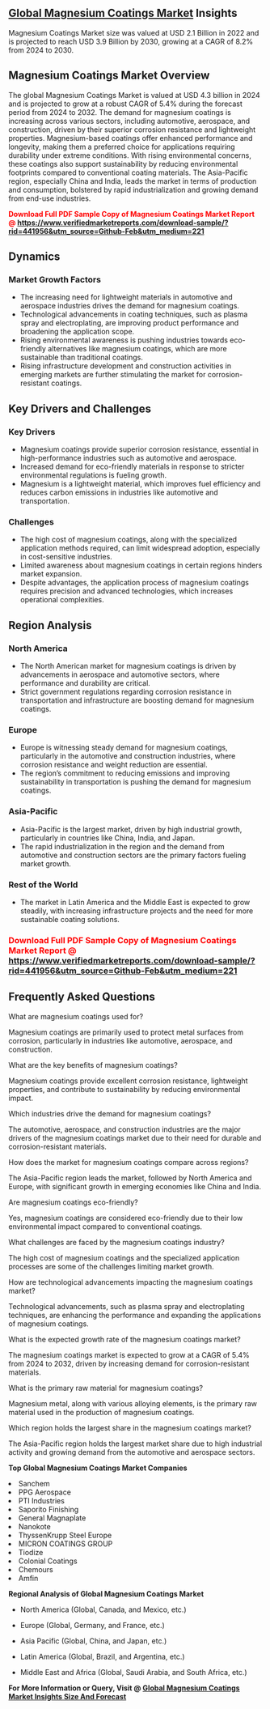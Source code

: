 <h2><a href="https://www.verifiedmarketreports.com/download-sample/?rid=441956&amp;utm_source=Github&amp;utm_medium=221" target="_blank">Global Magnesium Coatings Market</a> Insights</h2><p>Magnesium Coatings Market size was valued at USD 2.1 Billion in 2022 and is projected to reach USD 3.9 Billion by 2030, growing at a CAGR of 8.2% from 2024 to 2030.</p><p> <h2>Magnesium Coatings Market Overview</h2> <p>The global Magnesium Coatings Market is valued at USD 4.3 billion in 2024 and is projected to grow at a robust CAGR of 5.4% during the forecast period from 2024 to 2032. The demand for magnesium coatings is increasing across various sectors, including automotive, aerospace, and construction, driven by their superior corrosion resistance and lightweight properties. Magnesium-based coatings offer enhanced performance and longevity, making them a preferred choice for applications requiring durability under extreme conditions. With rising environmental concerns, these coatings also support sustainability by reducing environmental footprints compared to conventional coating materials. The Asia-Pacific region, especially China and India, leads the market in terms of production and consumption, bolstered by rapid industrialization and growing demand from end-use industries.</p> <p><strong><p><span class=""><span style="color: #ff0000;"><strong>Download Full PDF Sample Copy of Magnesium Coatings Market Report</strong> @ </span><a href="https://www.verifiedmarketreports.com/download-sample/?rid=441956&amp;utm_source=Github-Feb&amp;utm_medium=221" target="_blank">https://www.verifiedmarketreports.com/download-sample/?rid=441956&amp;utm_source=Github-Feb&amp;utm_medium=221</a></span></p></strong></p> <h2>Dynamics</h2> <h3>Market Growth Factors</h3> <ul> <li>The increasing need for lightweight materials in automotive and aerospace industries drives the demand for magnesium coatings.</li> <li>Technological advancements in coating techniques, such as plasma spray and electroplating, are improving product performance and broadening the application scope.</li> <li>Rising environmental awareness is pushing industries towards eco-friendly alternatives like magnesium coatings, which are more sustainable than traditional coatings.</li> <li>Rising infrastructure development and construction activities in emerging markets are further stimulating the market for corrosion-resistant coatings.</li> </ul> <h2>Key Drivers and Challenges</h2> <h3>Key Drivers</h3> <ul> <li>Magnesium coatings provide superior corrosion resistance, essential in high-performance industries such as automotive and aerospace.</li> <li>Increased demand for eco-friendly materials in response to stricter environmental regulations is fueling growth.</li> <li>Magnesium is a lightweight material, which improves fuel efficiency and reduces carbon emissions in industries like automotive and transportation.</li> </ul> <h3>Challenges</h3> <ul> <li>The high cost of magnesium coatings, along with the specialized application methods required, can limit widespread adoption, especially in cost-sensitive industries.</li> <li>Limited awareness about magnesium coatings in certain regions hinders market expansion.</li> <li>Despite advantages, the application process of magnesium coatings requires precision and advanced technologies, which increases operational complexities.</li> </ul> <h2>Region Analysis</h2> <h3>North America</h3> <ul> <li>The North American market for magnesium coatings is driven by advancements in aerospace and automotive sectors, where performance and durability are critical.</li> <li>Strict government regulations regarding corrosion resistance in transportation and infrastructure are boosting demand for magnesium coatings.</li> </ul> <h3>Europe</h3> <ul> <li>Europe is witnessing steady demand for magnesium coatings, particularly in the automotive and construction industries, where corrosion resistance and weight reduction are essential.</li> <li>The region’s commitment to reducing emissions and improving sustainability in transportation is pushing the demand for magnesium coatings.</li> </ul> <h3>Asia-Pacific</h3> <ul> <li>Asia-Pacific is the largest market, driven by high industrial growth, particularly in countries like China, India, and Japan.</li> <li>The rapid industrialization in the region and the demand from automotive and construction sectors are the primary factors fueling market growth.</li> </ul> <h3>Rest of the World</h3> <ul> <li>The market in Latin America and the Middle East is expected to grow steadily, with increasing infrastructure projects and the need for more sustainable coating solutions.</li> </ul> <h3><p><span class=""><span style="color: #ff0000;"><strong>Download Full PDF Sample Copy of Magnesium Coatings Market Report</strong> @ </span><a href="https://www.verifiedmarketreports.com/download-sample/?rid=441956&amp;utm_source=Github-Feb&amp;utm_medium=221" target="_blank">https://www.verifiedmarketreports.com/download-sample/?rid=441956&amp;utm_source=Github-Feb&amp;utm_medium=221</a></span></p></h3> <h2>Frequently Asked Questions</h2> <p>What are magnesium coatings used for?</p> <p>Magnesium coatings are primarily used to protect metal surfaces from corrosion, particularly in industries like automotive, aerospace, and construction.</p> <p>What are the key benefits of magnesium coatings?</p> <p>Magnesium coatings provide excellent corrosion resistance, lightweight properties, and contribute to sustainability by reducing environmental impact.</p> <p>Which industries drive the demand for magnesium coatings?</p> <p>The automotive, aerospace, and construction industries are the major drivers of the magnesium coatings market due to their need for durable and corrosion-resistant materials.</p> <p>How does the market for magnesium coatings compare across regions?</p> <p>The Asia-Pacific region leads the market, followed by North America and Europe, with significant growth in emerging economies like China and India.</p> <p>Are magnesium coatings eco-friendly?</p> <p>Yes, magnesium coatings are considered eco-friendly due to their low environmental impact compared to conventional coatings.</p> <p>What challenges are faced by the magnesium coatings industry?</p> <p>The high cost of magnesium coatings and the specialized application processes are some of the challenges limiting market growth.</p> <p>How are technological advancements impacting the magnesium coatings market?</p> <p>Technological advancements, such as plasma spray and electroplating techniques, are enhancing the performance and expanding the applications of magnesium coatings.</p> <p>What is the expected growth rate of the magnesium coatings market?</p> <p>The magnesium coatings market is expected to grow at a CAGR of 5.4% from 2024 to 2032, driven by increasing demand for corrosion-resistant materials.</p> <p>What is the primary raw material for magnesium coatings?</p> <p>Magnesium metal, along with various alloying elements, is the primary raw material used in the production of magnesium coatings.</p> <p>Which region holds the largest share in the magnesium coatings market?</p> <p>The Asia-Pacific region holds the largest market share due to high industrial activity and growing demand from the automotive and aerospace sectors.</p> </p><p><strong>Top Global Magnesium Coatings Market Companies</strong></p><div data-test-id=""><p><li>Sanchem</li><li> PPG Aerospace</li><li> PTI Industries</li><li> Saporito Finishing</li><li> General Magnaplate</li><li> Nanokote</li><li> ThyssenKrupp Steel Europe</li><li> MICRON COATINGS GROUP</li><li> Tiodize</li><li> Colonial Coatings</li><li> Chemours</li><li> Amfin</li></p><div><strong>Regional Analysis of&nbsp;Global Magnesium Coatings Market</strong></div><ul><li dir="ltr"><p dir="ltr">North America&nbsp;(Global, Canada, and Mexico, etc.)</p></li><li dir="ltr"><p dir="ltr">Europe (Global, Germany, and France, etc.)</p></li><li dir="ltr"><p dir="ltr">Asia Pacific&nbsp;(Global, China, and Japan, etc.)</p></li><li dir="ltr"><p dir="ltr">Latin America&nbsp;(Global, Brazil, and Argentina, etc.)</p></li><li dir="ltr">Middle East and Africa&nbsp;(Global, Saudi Arabia, and South Africa, etc.)</li></ul><p><strong>For More Information or Query, Visit @&nbsp;</strong><strong><a href="https://www.verifiedmarketreports.com/product/magnesium-coatings-market/?utm_source=Github&amp;utm_medium=221" target="_blank">Global Magnesium Coatings Market Insights Size And Forecast</a></strong></p></div>

